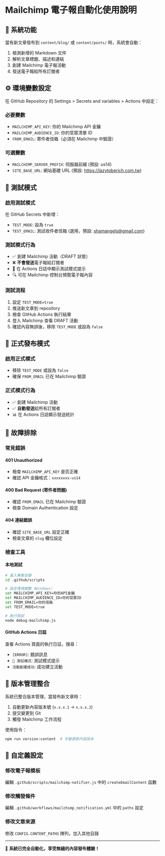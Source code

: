 # Mailchimp 電子報自動化使用說明

## 🎯 系統功能

當有新文章發布到 `content/blog/` 或 `content/posts/` 時，系統會自動：
1. 檢測新增的 Markdown 文件
2. 解析文章標題、描述和連結
3. 創建 Mailchimp 電子報活動
4. 發送電子報給所有訂閱者

## ⚙️ 環境變數設定

在 GitHub Repository 的 Settings > Secrets and variables > Actions 中設定：

### 必要變數
- `MAILCHIMP_API_KEY`: 你的 Mailchimp API 金鑰
- `MAILCHIMP_AUDIENCE_ID`: 你的受眾清單 ID
- `FROM_EMAIL`: 寄件者信箱（必須在 Mailchimp 中驗證）

### 可選變數  
- `MAILCHIMP_SERVER_PREFIX`: 伺服器前綴 (預設: us14)
- `SITE_BASE_URL`: 網站基礎 URL (預設: https://lazytoberich.com.tw)

## 🧪 測試模式

### 啟用測試模式
在 GitHub Secrets 中新增：
- `TEST_MODE`: 設為 `true`
- `TEST_EMAIL`: 測試收件者信箱 (選用，預設: shamangels@gmail.com)

### 測試模式行為
- ✅ 創建 Mailchimp 活動（DRAFT 狀態）
- ❌ **不會發送**電子報給訂閱者
- 📝 在 Actions 日誌中顯示測試模式提示
- 🔍 可在 Mailchimp 控制台預覽電子報內容

### 測試流程
1. 設定 `TEST_MODE=true`
2. 推送新文章到 repository
3. 檢查 GitHub Actions 執行結果
4. 登入 Mailchimp 查看 DRAFT 活動
5. 確認內容無誤後，移除 `TEST_MODE` 或設為 `false`

## 🚀 正式發布模式

### 啟用正式模式
- 移除 `TEST_MODE` 或設為 `false`
- 確保 `FROM_EMAIL` 已在 Mailchimp 驗證

### 正式模式行為
- ✅ 創建 Mailchimp 活動
- ✅ **自動發送**給所有訂閱者
- 📊 在 Actions 日誌顯示發送統計

## 🔧 故障排除

### 常見錯誤

#### 401 Unauthorized
- 檢查 `MAILCHIMP_API_KEY` 是否正確
- 確認 API 金鑰格式：`xxxxxxxx-us14`

#### 400 Bad Request (寄件者問題)
- 確認 `FROM_EMAIL` 已在 Mailchimp 驗證
- 檢查 Domain Authentication 設定

#### 404 連結錯誤
- 確認 `SITE_BASE_URL` 設定正確
- 檢查文章的 `slug` 欄位設定

### 檢查工具

#### 本地測試
```bash
# 進入專案目錄
cd .github/scripts

# 設定環境變數（Windows）
set MAILCHIMP_API_KEY=你的API金鑰
set MAILCHIMP_AUDIENCE_ID=你的受眾ID
set FROM_EMAIL=你的信箱
set TEST_MODE=true

# 執行測試
node debug-mailchimp.js
```

#### GitHub Actions 日誌
查看 Actions 頁面的執行日誌，搜尋：
- `[ERROR]`: 錯誤訊息
- `🧪 測試模式`: 測試模式提示
- `活動創建成功`: 成功建立活動

## 📝 版本管理整合

系統已整合版本管理，當發布新文章時：
1. 自動更新內容版本號 (`x.x.x.1` → `x.x.x.2`)
2. 提交變更到 Git
3. 觸發 Mailchimp 工作流程

使用指令：
```bash
npm run version:content  # 手動更新內容版本
```

## 🎨 自定義設定

### 修改電子報模板
編輯 `.github/scripts/mailchimp-notifier.js` 中的 `createEmailContent` 函數

### 修改觸發條件
編輯 `.github/workflows/mailchimp_notification.yml` 中的 `paths` 設定

### 修改文章來源
修改 `CONFIG.CONTENT_PATHS` 陣列，加入其他目錄

---

🎉 **系統已完全自動化，享受無縫的內容發布體驗！**
